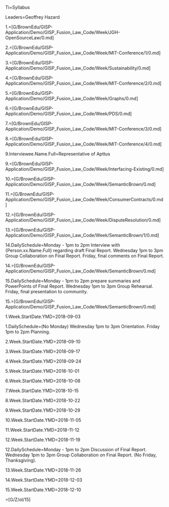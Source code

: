 Ti=Syllabus

Leaders=Geoffrey Hazard

1.=[G/BrownEdu/GISP-Application/Demo/GISP_Fusion_Law_Code/Week/JGH-OpenSourceLaw/0.md]

2.=[G/BrownEdu/GISP-Application/Demo/GISP_Fusion_Law_Code/Week/MIT-Conference/1/0.md]

3.=[G/BrownEdu/GISP-Application/Demo/GISP_Fusion_Law_Code/Week/Sustainability/0.md]

4.=[G/BrownEdu/GISP-Application/Demo/GISP_Fusion_Law_Code/Week/MIT-Conference/2/0.md]

5.=[G/BrownEdu/GISP-Application/Demo/GISP_Fusion_Law_Code/Week/Graphs/0.md]

6.=[G/BrownEdu/GISP-Application/Demo/GISP_Fusion_Law_Code/Week/PDS/0.md]

7.=[G/BrownEdu/GISP-Application/Demo/GISP_Fusion_Law_Code/Week/MIT-Conference/3/0.md]

8.=[G/BrownEdu/GISP-Application/Demo/GISP_Fusion_Law_Code/Week/MIT-Conference/4/0.md]

9.Interviewee.Name.Full=Representative of Apttus

9.=[G/BrownEdu/GISP-Application/Demo/GISP_Fusion_Law_Code/Week/Interfacing-Existing/0.md]

10.=[G/BrownEdu/GISP-Application/Demo/GISP_Fusion_Law_Code/Week/SemanticBrown/0.md]

11.=[G/BrownEdu/GISP-Application/Demo/GISP_Fusion_Law_Code/Week/ConsumerContracts/0.md]

12.=[G/BrownEdu/GISP-Application/Demo/GISP_Fusion_Law_Code/Week/DisputeResolution/0.md]

13.=[G/BrownEdu/GISP-Application/Demo/GISP_Fusion_Law_Code/Week/SemanticBrown/1/0.md]

14.DailySchedule=Monday - 1pm to 2pm Interview with {Person.xx.Name.Full} regarding draft Final Report. Wednesday 1pm to 3pm Group Collaboration on Final Report.  Friday, final comments on Final Report.

14.=[G/BrownEdu/GISP-Application/Demo/GISP_Fusion_Law_Code/Week/SemanticBrown/0.md]

15.DailySchedule=Monday - 1pm to 2pm prepare summaries and PowerPoints of Final Report. Wednesday 1pm to 3pm Group Rehearsal.  Friday, final presentation to community.

15.=[G/BrownEdu/GISP-Application/Demo/GISP_Fusion_Law_Code/Week/SemanticBrown/0.md]

1.Week.StartDate.YMD=2018-09-03

1.DailySchedule=(No Monday) Wednesday 1pm to 3pm Orientation. Friday 1pm to 2pm Planning.

2.Week.StartDate.YMD=2018-09-10

3.Week.StartDate.YMD=2018-09-17

4.Week.StartDate.YMD=2018-09-24

5.Week.StartDate.YMD=2018-10-01

6.Week.StartDate.YMD=2018-10-08

7.Week.StartDate.YMD=2018-10-15

8.Week.StartDate.YMD=2018-10-22

9.Week.StartDate.YMD=2018-10-29

10.Week.StartDate.YMD=2018-11-05

11.Week.StartDate.YMD=2018-11-12

12.Week.StartDate.YMD=2018-11-19

12.DailySchedule=Monday - 1pm to 2pm Discussion of Final Report. Wednesday 1pm to 3pm Group Collaboration on Final Report. (No Friday, Thanksgiving).

13.Week.StartDate.YMD=2018-11-26

14.Week.StartDate.YMD=2018-12-03

15.Week.StartDate.YMD=2018-12-10

=[G/Z/ol/15]